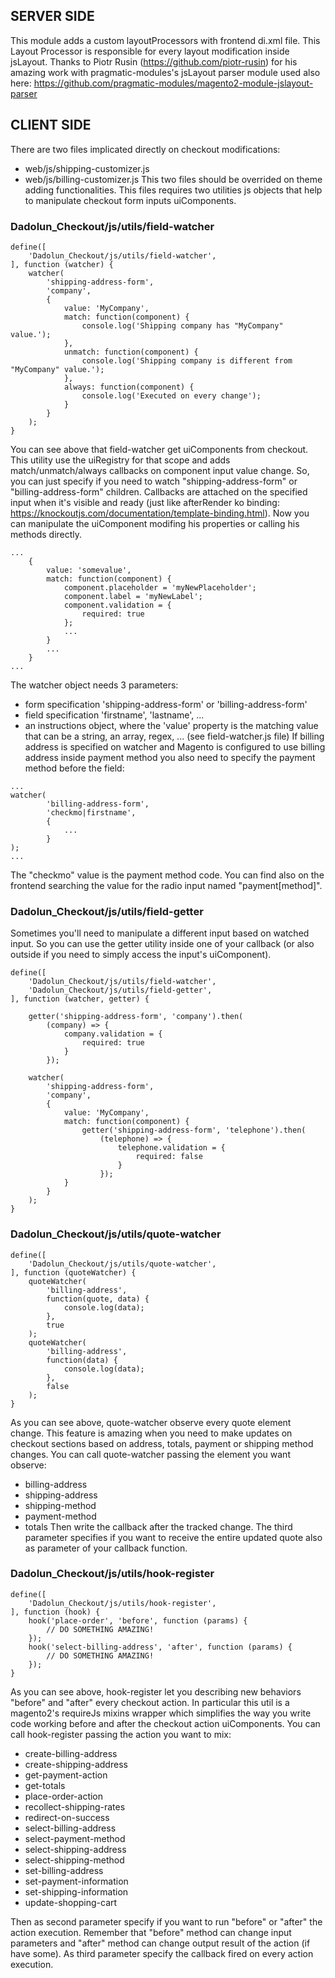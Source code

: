 ## SERVER SIDE
This module adds a custom layoutProcessors with frontend di.xml file.
This Layout Processor is responsible for every layout modification inside jsLayout.
Thanks to Piotr Rusin (https://github.com/piotr-rusin) for his amazing work with pragmatic-modules's jsLayout parser module used also here:
https://github.com/pragmatic-modules/magento2-module-jslayout-parser

## CLIENT SIDE
There are two files implicated directly on checkout modifications:
- web/js/shipping-customizer.js
- web/js/billing-customizer.js
This two files should be overrided on theme adding functionalities.
This files requires two utilities js objects that help to manipulate checkout form inputs uiComponents.

### Dadolun_Checkout/js/utils/field-watcher
```
define([
    'Dadolun_Checkout/js/utils/field-watcher',
], function (watcher) {
    watcher(
        'shipping-address-form',
        'company',
        {
            value: 'MyCompany',
            match: function(component) {
                console.log('Shipping company has "MyCompany" value.');
            },
            unmatch: function(component) {
                console.log('Shipping company is different from "MyCompany" value.');
            },
            always: function(component) {
                console.log('Executed on every change');
            }
        }
    );
}
```
You can see above that field-watcher get uiComponents from checkout.
This utility use the uiRegistry for that scope and adds match/unmatch/always callbacks on component input value change.
So, you can just specify if you need to watch "shipping-address-form" or "billing-address-form" children.
Callbacks are attached on the specified input when it's visible and ready (just like afterRender ko binding: https://knockoutjs.com/documentation/template-binding.html).
Now you can manipulate the uiComponent modifing his properties or calling his methods directly.
```
...
    {
        value: 'somevalue',
        match: function(component) {
            component.placeholder = 'myNewPlaceholder';
            component.label = 'myNewLabel';
            component.validation = {
                required: true
            };
            ...
        }
        ...
    }
...
```
The watcher object needs 3 parameters:
- form specification 'shipping-address-form' or 'billing-address-form'
- field specification 'firstname', 'lastname', ...
- an instructions object, where the 'value' property is the matching value that can be a string, an array, regex, ... (see field-watcher.js file)
If billing address is specified on watcher and Magento is configured to use billing address inside payment method you also need to specify the payment method before the field:
```
...
watcher(
        'billing-address-form',
        'checkmo|firstname',
        {
            ...
        }
);
...
```
The "checkmo" value is the payment method code. You can find also on the frontend searching the value for the radio input named "payment[method]".

### Dadolun_Checkout/js/utils/field-getter
Sometimes you'll need to manipulate a different input based on watched input.
So you can use the getter utility inside one of your callback (or also outside if you need to simply access the input's uiComponent).
```
define([
    'Dadolun_Checkout/js/utils/field-watcher',
    'Dadolun_Checkout/js/utils/field-getter',
], function (watcher, getter) {

    getter('shipping-address-form', 'company').then(
        (company) => {
            company.validation = {
                required: true
            }
        });

    watcher(
        'shipping-address-form',
        'company',
        {
            value: 'MyCompany',
            match: function(component) {
                getter('shipping-address-form', 'telephone').then(
                    (telephone) => {
                        telephone.validation = {
                            required: false
                        }
                    });
            }
        }
    );
}
```

### Dadolun_Checkout/js/utils/quote-watcher
```
define([
    'Dadolun_Checkout/js/utils/quote-watcher',
], function (quoteWatcher) {
    quoteWatcher(
        'billing-address',
        function(quote, data) {
            console.log(data);
        },
        true
    );
    quoteWatcher(
        'billing-address',
        function(data) {
            console.log(data);
        },
        false
    );
}
```
As you can see above, quote-watcher observe every quote element change.
This feature is amazing when you need to make updates on checkout sections based on address, totals, payment or shipping method changes.
You can call quote-watcher passing the element you want observe:
- billing-address
- shipping-address
- shipping-method
- payment-method
- totals
Then write the callback after the tracked change.
The third parameter specifies if you want to receive the entire updated quote also as parameter of your callback function.

### Dadolun_Checkout/js/utils/hook-register
```
define([
    'Dadolun_Checkout/js/utils/hook-register',
], function (hook) {
    hook('place-order', 'before', function (params) {
        // DO SOMETHING AMAZING!
    });
    hook('select-billing-address', 'after', function (params) {
        // DO SOMETHING AMAZING!
    });
}
```
As you can see above, hook-register let you describing new behaviors "before" and "after" every checkout action.
In particular this util is a magento2's requireJs mixins wrapper which simplifies the way you write code working before and after the checkout action uiComponents.
You can call hook-register passing the action you want to mix:
- create-billing-address
- create-shipping-address
- get-payment-action
- get-totals
- place-order-action
- recollect-shipping-rates
- redirect-on-success
- select-billing-address
- select-payment-method
- select-shipping-address
- select-shipping-method
- set-billing-address
- set-payment-information
- set-shipping-information
- update-shopping-cart

Then as second parameter specify if you want to run "before" or "after" the action execution.
Remember that "before" method can change input parameters and "after" method can change output result of the action (if have some).
As third parameter specify the callback fired on every action execution.
